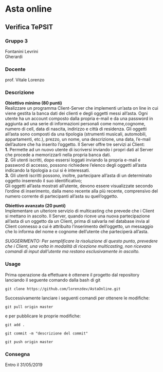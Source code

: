 # Asta online

## Verifica TePSIT

### Gruppo 3

Fontanini
Levrini  
Gherardi

### Docente

prof. Vitale Lorenzo

### Descrizione
**Obiettivo minimo (80 punti)**  
Realizzare un programma Client-Server che implementi un’asta on line in cui viene gestita la banca
dati dei clienti e degli oggetti messi all’asta.
Ogni utente ha un account composto dalla propria e-mail e da una password in aggiunta ad una serie
di informazioni personali come nome,cognome, numero di cell, data di nascita, indirizzo e città di
residenza.
Gli oggetti all’asta sono composti da una tipologia (strumenti musicali, automobili, appartamenti,
etc.), prezzo, un nome, una descrizione, una data, l’e-mail dell’autore che ha inserito l’oggetto.
Il Server offre tre servizi ai Client:  
**1.** Permette ad un nuovo utente di iscriversi inviando i propri dati al Server che procede a
memorizzarli nella propria banca dati.  
**2.** Gli utenti iscritti, dopo essersi loggati inviando la propria e-mail e password di accesso,
possono richiedere l’elenco degli oggetti all’asta indicando la tipologia a cui si è interessati.   
**3.** Gli utenti iscritti possono, inoltre, partecipare all’asta di un determinato oggetto inserendo il
suo identificativo;  
Gli oggetti all’asta mostrati all’utente, devono essere visualizzate secondo l’ordine di inserimento,
dalla meno recente alla più recente, comprensivo del numero corrente di partecipanti all’asta su
quell’oggetto.  

**Obiettivo avanzato (20 punti)**  
Implementare un ulteriore servizio di multicasting che prevede che i Client si mettano in ascolto.
Il Server, quando riceve una nuova partecipazione all’asta di un oggetto da un Client, prima di
salvarla nel database invia al Client connesso a cui è attribuito l’inserimento dell’oggetto, un
messaggio che lo informa del nome e cognome dell’utente che parteciperà all’asta.

*SUGGERIMENTO: Per semplificare la risoluzione di questo punto, prevedere che i Client, una volta in modalità
di ricezione multicasting, non ricevano comandi di input dall’utente ma restano esclusivamente in
ascolto.*


### Usage

Prima operazione da effettuare è ottenere il progetto dal repository lanciando il seguente comando dalla bash di git
```
git clone https://github.com/lorenzdev/AstaOnline.git
```
Successivamente lanciare i seguenti comandi per ottenere le modifiche:

```
git pull origin master
```

e per pubblicare le proprie modifiche:

```
git add .
```  
```
git commit -m "descrizione del commit"  
```  
```
git push origin master  
```  

### Consegna
Entro il 31/05/2019
